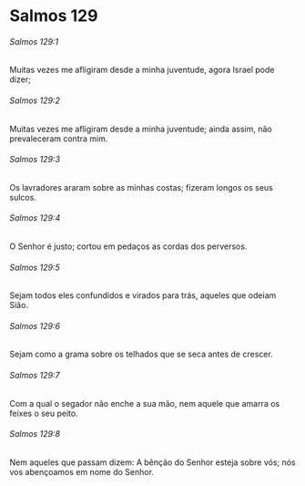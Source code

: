 # Salmos 129

###### Salmos 129:1

Muitas vezes me afligiram desde a minha juventude, agora Israel pode dizer;

###### Salmos 129:2

Muitas vezes me afligiram desde a minha juventude; ainda assim, não prevaleceram contra mim.

###### Salmos 129:3

Os lavradores araram sobre as minhas costas; fizeram longos os seus sulcos.

###### Salmos 129:4

O Senhor é justo; cortou em pedaços as cordas dos perversos.

###### Salmos 129:5

Sejam todos eles confundidos e virados para trás, aqueles que odeiam Sião.

###### Salmos 129:6

Sejam como a grama sobre os telhados que se seca antes de crescer.

###### Salmos 129:7

Com a qual o segador não enche a sua mão, nem aquele que amarra os feixes o seu peito.

###### Salmos 129:8

Nem aqueles que passam dizem: A bênção do Senhor esteja sobre vós; nós vos abençoamos em nome do Senhor.

